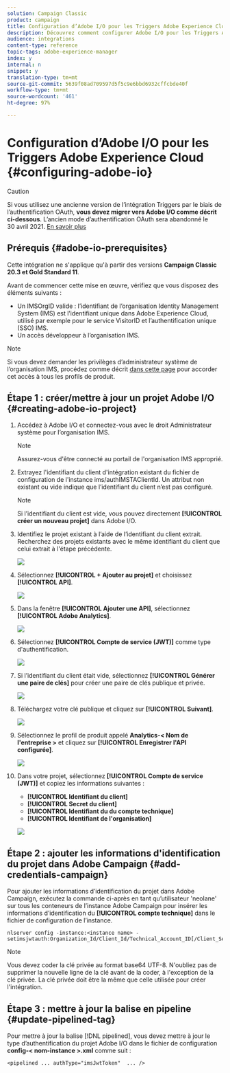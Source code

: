 ```yaml
---
solution: Campaign Classic
product: campaign
title: Configuration d’Adobe I/O pour les Triggers Adobe Experience Cloud
description: Découvrez comment configurer Adobe I/O pour les Triggers Adobe Experience Cloud
audience: integrations
content-type: reference
topic-tags: adobe-experience-manager
index: y
internal: n
snippet: y
translation-type: tm+mt
source-git-commit: 5639f08ad709597d5f5c9e6bbd6932cffcbde40f
workflow-type: tm+mt
source-wordcount: '461'
ht-degree: 97%

---
```



# Configuration d’Adobe I/O pour les Triggers Adobe Experience Cloud {#configuring-adobe-io}

>[!CAUTION]
>
>Si vous utilisez une ancienne version de l’intégration Triggers par le biais de l’authentification OAuth, **vous devez migrer vers Adobe I/O comme décrit ci-dessous**. L’ancien mode d’authentification OAuth sera abandonné le 30 avril 2021. [En savoir plus](https://experienceleaguecommunities.adobe.com/t5/adobe-analytics-discussions/adobe-analytics-legacy-api-end-of-life-notice/td-p/385411)

## Prérequis {#adobe-io-prerequisites}

Cette intégration ne s&#39;applique qu&#39;à partir des versions **Campaign Classic 20.3 et Gold Standard 11**.

Avant de commencer cette mise en œuvre, vérifiez que vous disposez des éléments suivants :

* Un IMSOrgID valide : l’identifiant de l’organisation Identity Management System (IMS) est l’identifiant unique dans Adobe Experience Cloud, utilisé par exemple pour le service VisitorID et l’authentification unique (SSO) IMS.
* Un accès développeur à l’organisation IMS.

>[!NOTE]
>
>Si vous devez demander les privilèges d’administrateur système de l’organisation IMS, procédez comme décrit [dans cette page](https://helpx.adobe.com/fr/enterprise/admin-guide.html/fr/enterprise/using/manage-developers.ug.html) pour accorder cet accès à tous les profils de produit.


## Étape 1 : créer/mettre à jour un projet Adobe I/O {#creating-adobe-io-project}

1. Accédez à Adobe I/O et connectez-vous avec le droit Administrateur système pour I’organisation IMS.

   >[!NOTE]
   >
   > Assurez-vous d&#39;être connecté au portail de l&#39;organisation IMS approprié.

1. Extrayez l&#39;identifiant du client d&#39;intégration existant du fichier de configuration de l&#39;instance ims/authIMSTAClientId. Un attribut non existant ou vide indique que l’identifiant du client n’est pas configuré.

   >[!NOTE]
   >
   >Si l’identifiant du client est vide, vous pouvez directement **[!UICONTROL créer un nouveau projet]** dans Adobe I/O.

1. Identifiez le projet existant à l’aide de l’identifiant du client extrait. Recherchez des projets existants avec le même identifiant du client que celui extrait à l&#39;étape précédente.

   ![](assets/do-not-localize/adobe_io_8.png)

1. Sélectionnez **[!UICONTROL + Ajouter au projet]** et choisissez **[!UICONTROL API]**.

   ![](assets/do-not-localize/adobe_io_1.png)

1. Dans la fenêtre **[!UICONTROL Ajouter une API]**, sélectionnez **[!UICONTROL Adobe Analytics]**.

   ![](assets/do-not-localize/adobe_io_2.png)

1. Sélectionnez **[!UICONTROL Compte de service (JWT)]** comme type d&#39;authentification.

   ![](assets/do-not-localize/adobe_io_3.png)

1. Si l’identifiant du client était vide, sélectionnez **[!UICONTROL Générer une paire de clés]** pour créer une paire de clés publique et privée.

   ![](assets/do-not-localize/adobe_io_4.png)

1. Téléchargez votre clé publique et cliquez sur **[!UICONTROL Suivant]**.

   ![](assets/do-not-localize/adobe_io_5.png)

1. Sélectionnez le profil de produit appelé **Analytics-&lt; Nom de l&#39;entreprise >** et cliquez sur **[!UICONTROL Enregistrer l&#39;API configurée]**.

   ![](assets/do-not-localize/adobe_io_6.png)

1. Dans votre projet, sélectionnez **[!UICONTROL Compte de service (JWT)]** et copiez les informations suivantes :
   * **[!UICONTROL Identifiant du client]**
   * **[!UICONTROL Secret du client]**
   * **[!UICONTROL Identifiant du du compte technique]**
   * **[!UICONTROL Identifiant de l&#39;organisation]**

   ![](assets/do-not-localize/adobe_io_7.png)

## Étape 2 : ajouter les informations d&#39;identification du projet dans Adobe Campaign {#add-credentials-campaign}

Pour ajouter les informations d’identification du projet dans Adobe Campaign, exécutez la commande ci-après en tant qu’utilisateur &#39;neolane&#39; sur tous les conteneurs de l’instance Adobe Campaign pour insérer les informations d’identification du **[!UICONTROL compte technique]** dans le fichier de configuration de l’instance.

```
nlserver config -instance:<instance name> -setimsjwtauth:Organization_Id/Client_Id/Technical_Account_ID[/Client_Secret[/Base64_encoded_Private_Key]]
```

>[!NOTE]
>
>Vous devez coder la clé privée au format base64 UTF-8. N&#39;oubliez pas de supprimer la nouvelle ligne de la clé avant de la coder, à l&#39;exception de la clé privée. La clé privée doit être la même que celle utilisée pour créer l&#39;intégration.

## Étape 3 : mettre à jour la balise en pipeline {#update-pipelined-tag}

Pour mettre à jour la balise [!DNL pipelined], vous devez mettre à jour le type d’authentification du projet Adobe I/O dans le fichier de configuration **config-&lt; nom-instance >.xml** comme suit :

```
<pipelined ... authType="imsJwtToken"  ... />
```
